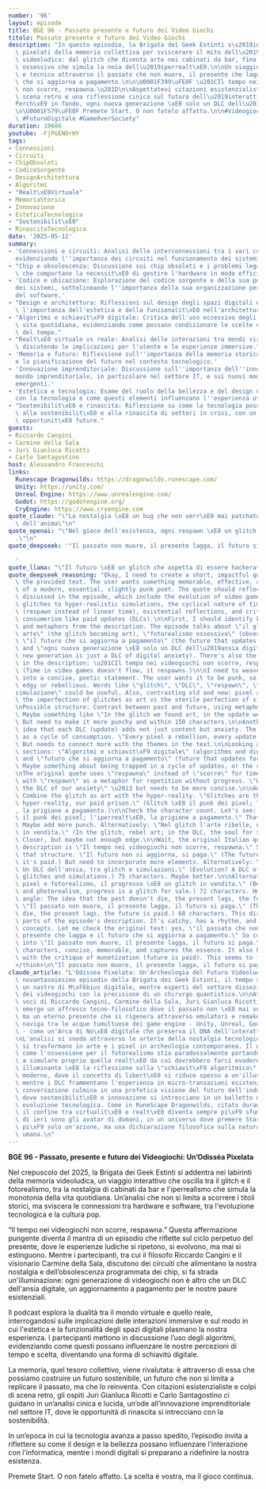 ```yaml
---
number: '96'
layout: episode
title: BGE 96 - Passato presente e futuro dei Video Giochi
titolo: Passato presente e futuro dei Video Giochi
description: "In questo episodio, la Brigata dei Geek Estinti s\u2019inoltra nei corridoi\
  \ pixelati della memoria collettiva per sviscerare il mito dell\u2019evoluzione\
  \ videoludica: dal glitch che diventa arte nei cabinati da bar, fino al fotorealismo\
  \ ossessivo che simula la noia dell\u2019iperrealt\xE0.\n\nUn viaggio filosofico\
  \ e tecnico attraverso il passato che non muore, il presente che lagga e il futuro\
  \ che si aggiorna a pagamento.\n\n\U0001F399\uFE0F \u201CIl tempo nei videogiochi\
  \ non scorre, respawna.\u201D\n\nAspettatevi citazioni esistenzialiste, colpi di\
  \ scena retro e una riflessione cinica sul futuro dell\u2019interattivit\xE0.\n\
  Perch\xE9 in fondo, ogni nuova generazione \xE8 solo un DLC dell\u2019ansia digitale.\n\
  \n\U0001F579\uFE0F Premete Start. O non fatelo affatto.\n\n#Videogiochi #RetroGaming\
  \ #FuturoDigitale #GameOverSociety"
duration: 10686
youtube: -FjPGEN0rHY
tags:
- Connessioni
- Circuiti
- ChipObsoleti
- CodiceSorgente
- DesignArchitettura
- Algoritmi
- "Realt\xE0Virtuale"
- MemoriaStorica
- Innovazione
- EsteticaTecnologica
- "Sostenibilit\xE0"
- RinascitaTecnologica
date: '2025-05-12'
summary:
- 'Connessioni e circuiti: Analisi delle interconnessioni tra i vari componenti hardware,
  evidenziando l''importanza dei circuiti nel funzionamento dei sistemi.'
- "Chip e obsolescenza: Discussione sui chip obsoleti e i problemi legati ai pensionamenti,\
  \ che comportano la necessit\xE0 di gestire l'hardware in modo efficiente."
- 'Codice e ubicazione: Esplorazione del codice sorgente e della sua posizione all''interno
  dei sistemi, sottolineando l''importanza della sua organizzazione per il funzionamento
  del software.'
- "Design e architettura: Riflessioni sul design degli spazi digitali e fisici, inclusa\
  \ l'importanza dell'estetica e della funzionalit\xE0 nell'architettura informatica."
- "Algoritmi e schiavit\xF9 digitale: Critica dell'uso eccessivo degli algoritmi nella\
  \ vita quotidiana, evidenziando come possano condizionare le scelte e la percezione\
  \ del tempo."
- "Realt\xE0 virtuale vs reale: Analisi delle interazioni tra mondi virtuali e reali,\
  \ discutendo le implicazioni per l'utente e le esperienze immersive."
- 'Memoria e futuro: Riflessione sull''importanza della memoria storica per la previsione
  e la pianificazione del futuro nel contesto tecnologico.'
- 'Innovazione imprenditoriale: Discussione sull''importanza dell''innovazione nel
  mondo imprenditoriale, in particolare nel settore IT, e sui nuovi modelli di business
  emergenti.'
- 'Estetica e tecnologia: Esame del ruolo della bellezza e del design nell''interazione
  con la tecnologia e come questi elementi influenzano l''esperienza utente.'
- "Sostenibilit\xE0 e rinascita: Riflessione su come la tecnologia possa contribuire\
  \ alla sostenibilit\xE0 e alla rinascita di settori in crisi, con un focus sulle\
  \ opportunit\xE0 future."
guests:
- Riccardo Cangini
- Carmine della Sala
- Juri Gianluca Ricotti
- Carlo Santagostino
host: Alessandro Franceschi
links:
  Runescape Dragonwilds: https://dragonwilds.runescape.com/
  Unity: https://unity.com/
  Unreal Engine: https://www.unrealengine.com/
  Godot: https://godotengine.org/
  CryEngine: https://www.cryengine.com
quote_claude: "\"La nostalgia \xE8 un bug che non verr\xE0 mai patchato nel codice\
  \ dell'anima\"\n"
quote_openai: "\"Nel gioco dell'esistenza, ogni respawn \xE8 un glitch di libert\xE0\
  .\"\n"
quote_deepseek: '"Il passato non muore, il presente lagga, il futuro si paga."

  '
quote_llama: "\"Il futuro \xE8 un glitch che aspetta di essere hackerato.\""
quote_deepseek_reasoning: "Okay, I need to create a short, impactful quote based on\
  \ the provided text. The user wants something memorable, effective, and in the style\
  \ of a modern, essential, slightly punk poet. The quote should reflect the themes\
  \ discussed in the episode, which include the evolution of video games from pixelated\
  \ glitches to hyper-realistic simulations, the cyclical nature of time in gaming\
  \ (respawn instead of linear time), existential reflections, and critiques of digital\
  \ consumerism like paid updates (DLCs).\n\nFirst, I should identify key phrases\
  \ and metaphors from the description. The episode talks about \"il glitch che diventa\
  \ arte\" (the glitch becoming art), \"fotorealismo ossessivo\" (obsessive photorealism),\
  \ \"il futuro che si aggiorna a pagamento\" (the future that updates for payment),\
  \ and \"ogni nuova generazione \xE8 solo un DLC dell\u2019ansia digitale\" (every\
  \ new generation is just a DLC of digital anxiety). There's also the quote given\
  \ in the description: \u201CIl tempo nei videogiochi non scorre, respawna.\u201D\
  \ (Time in video games doesn't flow, it respawns.)\n\nI need to weave these elements\
  \ into a concise, poetic statement. The user wants it to be punk, so maybe a bit\
  \ edgy or rebellious. Words like \"glitch\", \"DLC\", \"respawn\", \"pixel\", \"\
  simulazione\" could be useful. Also, contrasting old and new: pixel art vs hyper-realism,\
  \ the imperfection of glitches as art vs the sterile perfection of simulations.\n\
  \nPossible structure: Contrast between past and future, using metaphors from gaming.\
  \ Maybe something like \"In the glitch we found art, in the update we lost the soul.\"\
  \ But need to make it more punchy and within 150 characters.\n\nAnother angle: The\
  \ idea that each DLC (update) adds not just content but anxiety. The digital evolution\
  \ as a cycle of consumption. \"Every pixel a rebellion, every update a surrender.\"\
  \ But needs to connect more with the themes in the text.\n\nLooking at the provided\
  \ sections: \"Algoritmi e schiavit\xF9 digitale\" (algorithms and digital slavery)\
  \ and \"futuro che si aggiorna a pagamento\" (future that updates for payment).\
  \ Maybe something about being trapped in a cycle of updates, or the cost of progress.\n\
  \nThe original quote uses \"respawna\" instead of \"scorre\" for time. Maybe play\
  \ with \"respawn\" as a metaphor for repetition without progress. \"We respawn in\
  \ the DLC of our anxiety\" \u2013 but needs to be more concise.\n\nAnother approach:\
  \ Combine the glitch as art with the hyper-reality. \"Glitches are the punk of pixels;\
  \ hyper-reality, our paid prison.\" (Glitch \xE8 il punk dei pixel; l'iperrealt\xE0\
  , la prigione a pagamento.)\n\nCheck the character count. Let's see: \"Glitch \xE8\
  \ il punk dei pixel; l'iperrealt\xE0, la prigione a pagamento.\" That's 67 characters.\
  \ Maybe add more punch. Alternatively: \"Nel glitch l'arte ribelle, nel DLC l'anima\
  \ in vendita.\" (In the glitch, rebel art; in the DLC, the soul for sale.) 62 characters.\
  \ Closer, but maybe not enough edge.\n\nWait, the original Italian quote in the\
  \ description is \"Il tempo nei videogiochi non scorre, respawna.\" So maybe mirror\
  \ that structure. \"Il futuro non si aggiorna, si paga.\" (The future doesn't update,\
  \ it's paid.) But need to incorporate more elements. Alternatively: \"L'evoluzione?\
  \ Un DLC dell'ansia, tra glitch e simulazioni.\" (Evolution? A DLC of anxiety, between\
  \ glitches and simulations.) 75 characters. Maybe better.\n\nAlternatively: \"Tra\
  \ pixel e fotorealismo, il progresso \xE8 un glitch in vendita.\" (Between pixels\
  \ and photorealism, progress is a glitch for sale.) 72 characters. Hmm.\n\nAnother\
  \ angle: The idea that the past doesn't die, the present lags, the future is paid.\
  \ \"Il passato non muore, il presente lagga, il futuro si paga.\" (The past doesn't\
  \ die, the present lags, the future is paid.) 68 characters. This directly references\
  \ parts of the episode's description. It's catchy, has a rhythm, and includes key\
  \ concepts. Let me check the original text: yes, \"il passato che non muore, il\
  \ presente che lagga e il futuro che si aggiorna a pagamento.\" So condensing that\
  \ into \"Il passato non muore, il presente lagga, il futuro si paga.\" That's 61\
  \ characters, concise, memorable, and captures the essence. It also has a punk feel\
  \ with the critique of monetization (future is paid). This seems to fit the requirements.\n\
  </think>\n\"Il passato non muore, il presente lagga, il futuro si paga.\"\n"
claude_article: "L'Odissea Pixelata: Un'Archeologia del Futuro Videoludico\n\nNel\
  \ novantaseiesimo episodio della Brigata dei Geek Estinti, il tempo si piega come\
  \ un nastro di M\xF6bius digitale, mentre esperti del settore dissezionano l'evoluzione\
  \ dei videogiochi con la precisione di un chirurgo quantistico.\n\nAttraverso le\
  \ voci di Riccardo Cangini, Carmine della Sala, Juri Gianluca Ricotti e Carlo Santagostino,\
  \ emerge un affresco tecno-filosofico dove il passato non \xE8 mai veramente tale,\
  \ ma un eterno presente che si rigenera attraverso emulatori e remake. La discussione\
  \ naviga tra le acque tumultuose dei game engine - Unity, Unreal, Godot, CryEngine\
  \ - come un'Arca di No\xE8 digitale che preserva il DNA dell'interattivit\xE0.\n\
  \nL'analisi si snoda attraverso le arterie della nostalgia tecnologica, dove i glitch\
  \ si trasformano in arte e i pixel in archeologia contemporanea. Il gruppo esplora\
  \ come l'ossessione per il fotorealismo stia paradossalmente portando i videogiochi\
  \ a simulare proprio quella realt\xE0 da cui dovrebbero farci evadere.\n\nParticolarmente\
  \ illuminante \xE8 la riflessione sulla \"schiavit\xF9 algoritmica\" nel gaming\
  \ moderno, dove il concetto di libert\xE0 si riduce spesso a un'illusione procedurale,\
  \ mentre i DLC frammentano l'esperienza in micro-transazioni esistenziali.\n\nLa\
  \ conversazione culmina in una profetica visione del futuro dell'industria videoludica,\
  \ dove sostenibilit\xE0 e innovazione si intrecciano in un balletto darwiniano di\
  \ evoluzione tecnologica. Come in RuneScape Dragonwilds, citato durante la discussione,\
  \ il confine tra virtualit\xE0 e realt\xE0 diventa sempre pi\xF9 sfumato.\n\nI pixel\
  \ di ieri sono gli avatar di domani, in un universo dove premere Start non \xE8\
  \ pi\xF9 solo un'azione, ma una dichiarazione filosofica sulla natura stessa dell'interattivit\xE0\
  \ umana.\n"
---
```

**BGE 96 - Passato, presente e futuro dei Videogiochi: Un’Odissèa Pixelata**

Nel crepuscolo del 2025, la Brigata dei Geek Estinti si addentra nei labirinti della memoria videoludica, un viaggio interattivo che oscilla tra il glitch e il fotorealismo, tra la nostalgia di cabinati da bar e l'iperrealismo che simula la monotonia della vita quotidiana. Un’analisi che non si limita a scorrere i titoli storici, ma sviscera le connessioni tra hardware e software, tra l'evoluzione tecnologica e la cultura pop.

“Il tempo nei videogiochi non scorre, respawna.” Questa affermazione pungente diventa il mantra di un episodio che riflette sul ciclo perpetuo del presente, dove le esperienze ludiche si ripetono, si evolvono, ma mai si estinguono. Mentre i partecipanti, tra cui il filosofo Riccardo Cangini e il visionario Carmine della Sala, discutono dei circuiti che alimentano la nostra nostalgia e dell’obsolescenza programmata dei chip, si fa strada un'illuminazione: ogni generazione di videogiochi non è altro che un DLC dell'ansia digitale, un aggiornamento a pagamento per le nostre paure esistenziali.

Il podcast esplora la dualità tra il mondo virtuale e quello reale, interrogandosi sulle implicazioni delle interazioni immersive e sul modo in cui l'estetica e la funzionalità degli spazi digitali plasmano la nostra esperienza. I partecipanti mettono in discussione l’uso degli algoritmi, evidenziando come questi possano influenzare le nostre percezioni di tempo e scelta, diventando una forma di schiavitù digitale.

La memoria, quel tesoro collettivo, viene rivalutata: è attraverso di essa che possiamo costruire un futuro sostenibile, un futuro che non si limita a replicare il passato, ma che lo reinventa. Con citazioni esistenzialiste e colpi di scena retro, gli ospiti Juri Gianluca Ricotti e Carlo Santagostino ci guidano in un’analisi cinica e lucida, un’ode all’innovazione imprenditoriale nel settore IT, dove le opportunità di rinascita si intrecciano con la sostenibilità.

In un’epoca in cui la tecnologia avanza a passo spedito, l’episodio invita a riflettere su come il design e la bellezza possano influenzare l’interazione con l’informatica, mentre i mondi digitali si preparano a ridefinire la nostra esistenza. 

Premete Start. O non fatelo affatto. La scelta è vostra, ma il gioco continua.
